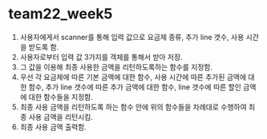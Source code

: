 # team22_week5
1. 사용자에게서 scanner를 통해 입력 값으로 요금제 종류, 추가 line 갯수, 사용 시간을 받도록 함.
2. 사용자로부터 입력 값 3가지를 객체를 통해서 받아 저장.
3. 그 값을 이용해 최종 사용한 금액을 리턴하도록하는 함수를 지정함.
4. 우선 각 요금제에 따른 기본 금액에 대한 함수, 사용 시간에 따른 추가된 금액에 대한 함수, 추가 line 갯수에 따른 추가 금액에 대한 함수,
   line 갯수에 따른 할인 금액에 대한 함수들을 지정함.
5. 최종 사용 금액을 리턴하도록 하는 함수 안에 위의 함수들을 차례대로 수행하여 최종 사용 금액을 리턴시킴.
6. 최종 사용 금액 출력함.
